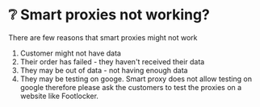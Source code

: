 # ❔ Smart proxies not working?

There are few reasons that smart proxies might not work

1. Customer might not have data
2. Their order has failed - they haven't received their data
3. They may be out of data - not having enough data
4. They may be testing on googe. Smart proxy does not allow testing on google therefore please ask the customers to test the proxies on a website like Footlocker.
